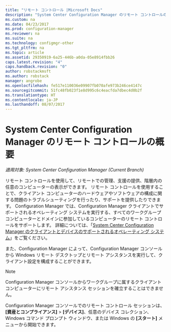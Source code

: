 ```yaml
---
title: "リモート コントロール |Microsoft Docs"
description: "System Center Configuration Manager のリモート コントロールの概要"
ms.custom: na
ms.date: 04/23/2017
ms.prod: configuration-manager
ms.reviewer: na
ms.suite: na
ms.technology: configmgr-other
ms.tgt_pltfrm: na
ms.topic: article
ms.assetid: 29350919-6a25-446b-a0da-05e8914fbb26
caps.latest.revision: "4"
caps.handback.revision: "0"
author: robstackmsft
ms.author: robstack
manager: angrobe
ms.openlocfilehash: fe517e110036e09907fb070afe973b246ce4147c
ms.sourcegitcommit: 51fc48fb023f1e8d995c6c4eacfda7dbec4d0b2f
ms.translationtype: HT
ms.contentlocale: ja-JP
ms.lasthandoff: 08/07/2017
---
```

# <a name="introduction-to-remote-control-in-system-center-configuration-manager"></a>System Center Configuration Manager のリモート コントロールの概要

*適用対象: System Center Configuration Manager (Current Branch)*

リモート コントロールを使用して、リモートでの管理、支援の提供、階層内の任意のコンピューターの表示ができます。 リモート コントロールを使用することで、クライアント コンピューターのハードウェアやソフトウェアの構成に関する問題のトラブルシューティングを行ったり、サポートを提供したりできます。 Configuration Manager では、Configuration Manager クライアントでサポートされるオペレーティング システムを実行する、すべてのワークグループ コンピューターとドメインに参加しているコンピューターのリモート コントロールをサポートします。 詳細については、「[System Center Configuration Manager のクライアントとデバイスのサポートされるオペレーティング システム](../../../../core/plan-design/configs/supported-operating-systems-for-clients-and-devices.md)」をご覧ください。

また、Configuration Manager によって、Configuration Manager コンソールから Windows リモート デスクトップとリモート アシスタンスを実行して、クライアント設定を構成することができます。  

> [!NOTE]  
>  Configuration Manager コンソールからワークグループに属するクライアント コンピューターにリモート アシスタンス セッションを確立することはできません。 

 Configuration Manager コンソールでのリモート コントロール セッションは、**[資産とコンプライアンス]** > **[デバイス]**、任意のデバイス コレクション、Windows コマンド プロンプト ウィンドウ、または Windows の **[スタート]** メニューから開始できます。  
